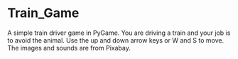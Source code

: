 # Train_Game
 A simple train driver game in PyGame. You are driving a train and your job is to avoid the animal.
 Use the up and down arrow keys or W and S to move. The images and sounds are from Pixabay.
